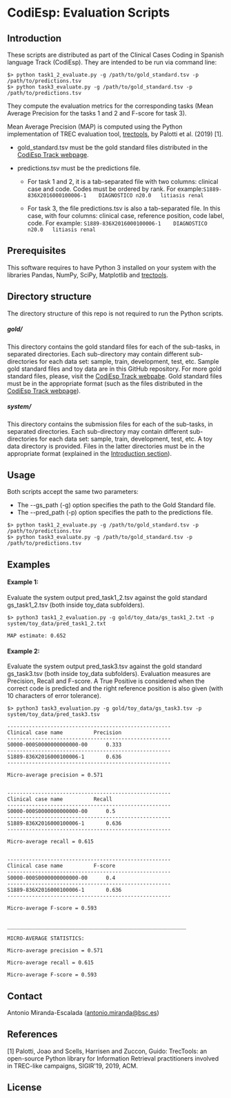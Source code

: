 # CodiEsp: Evaluation Scripts

## Introduction
These scripts are distributed as part of the Clinical Cases Coding in Spanish language Track (CodiEsp). They are intended to be run via command line:

```
$> python task1_2_evaluate.py -g /path/to/gold_standard.tsv -p /path/to/predictions.tsv
$> python task3_evaluate.py -g /path/to/gold_standard.tsv -p /path/to/predictions.tsv
```

They compute the evaluation metrics for the corresponding tasks (Mean Average Precision for the tasks 1 and 2 and F-score for task 3).

Mean Average Precision (MAP) is computed using the Python implementation of TREC evaluation tool, [trectools](https://github.com/joaopalotti/trectools), by Palotti et al. (2019) [1].

+ gold_standard.tsv must be the gold standard files distributed in the [CodiEsp Track webpage](http://temu.bsc.es/codiesp/index.php/2019/09/19/datasets/). 

+ predictions.tsv must be the predictions file. 
    + For task 1 and 2, it is a tab-separated file with two columns: clinical case and code. Codes must be ordered by rank. For example:```S1889-836X2016000100006-1	DIAGNOSTICO	n20.0	litiasis renal```

    + For task 3, the file predictions.tsv is also a tab-separated file. In this case, with four columns: clinical case, reference position, code label, code. For example: ```S1889-836X2016000100006-1	DIAGNOSTICO	n20.0	litiasis renal```

## Prerequisites
This software requires to have Python 3 installed on your system with the libraries Pandas, NumPy, SciPy, Matplotlib and [trectools](https://pypi.python.org/pypi/trectools).


## Directory structure
The directory structure of this repo is not required to run the Python scripts. 

##### gold/
This directory contains the gold standard files for each of the sub-tasks, in separated
directories. Each sub-directory may contain different sub-directories for each data set: 
sample, train, development, test, etc. Sample gold standard files and toy data are in this GitHub repository. For more gold standard files, please, visit the [CodiEsp Track webpabe](http://temu.bsc.es/codiesp/index.php/2019/09/19/datasets/). 
Gold standard files must be in the appropriate format (such as the files distributed in the [CodiEsp Track webpage](http://temu.bsc.es/codiesp/index.php/2019/09/19/datasets/)).

##### system/
This directory contains the submission files for each of the sub-tasks, in separated
directories. Each sub-directory may contain different sub-directories for each data set: 
sample, train, development, test, etc. A toy data directory is provided. Files in the latter directories must be in the appropriate format (explained in the [Introduction section](#introduction)).


## Usage
Both scripts accept the same two parameters:
+ The --gs_path (-g) option specifies the path to the Gold Standard file.
+ The --pred_path (-p) option specifies the path to the predictions file.

```
$> python task1_2_evaluate.py -g /path/to/gold_standard.tsv -p /path/to/predictions.tsv
$> python task3_evaluate.py -g /path/to/gold_standard.tsv -p /path/to/predictions.tsv
```

## Examples
#### Example 1:
Evaluate the system output pred_task1_2.tsv against the gold standard gs_task1_2.tsv (both inside toy_data subfolders).

```
$> python3 task1_2_evaluation.py -g gold/toy_data/gs_task1_2.txt -p system/toy_data/pred_task1_2.txt

MAP estimate: 0.652
```

#### Example 2:
Evaluate the system output pred_task3.tsv against the gold standard gs_task3.tsv (both inside toy_data subfolders). Evaluation measures are Precision, Recall and F-score. A True Positive is considered when the correct code is predicted and the right reference position is also given (with 10 characters of error tolerance).

```
$> python3 task3_evaluation.py -g gold/toy_data/gs_task3.tsv -p system/toy_data/pred_task3.tsv

-----------------------------------------------------
Clinical case name			Precision
-----------------------------------------------------
S0000-000S0000000000000-00		0.333
-----------------------------------------------------
S1889-836X2016000100006-1		0.636
-----------------------------------------------------

Micro-average precision = 0.571


-----------------------------------------------------
Clinical case name			Recall
-----------------------------------------------------
S0000-000S0000000000000-00		0.5
-----------------------------------------------------
S1889-836X2016000100006-1		0.636
-----------------------------------------------------

Micro-average recall = 0.615


-----------------------------------------------------
Clinical case name			F-score
-----------------------------------------------------
S0000-000S0000000000000-00		0.4
-----------------------------------------------------
S1889-836X2016000100006-1		0.636
-----------------------------------------------------

Micro-average F-score = 0.593


__________________________________________________________

MICRO-AVERAGE STATISTICS:

Micro-average precision = 0.571

Micro-average recall = 0.615

Micro-average F-score = 0.593
```

## Contact
Antonio Miranda-Escalada (antonio.miranda@bsc.es)


## References
[1] Palotti, Joao and Scells, Harrisen and Zuccon, Guido: TrecTools: an open-source Python library for Information Retrieval practitioners involved in TREC-like campaigns, SIGIR'19, 2019, ACM.


## License


